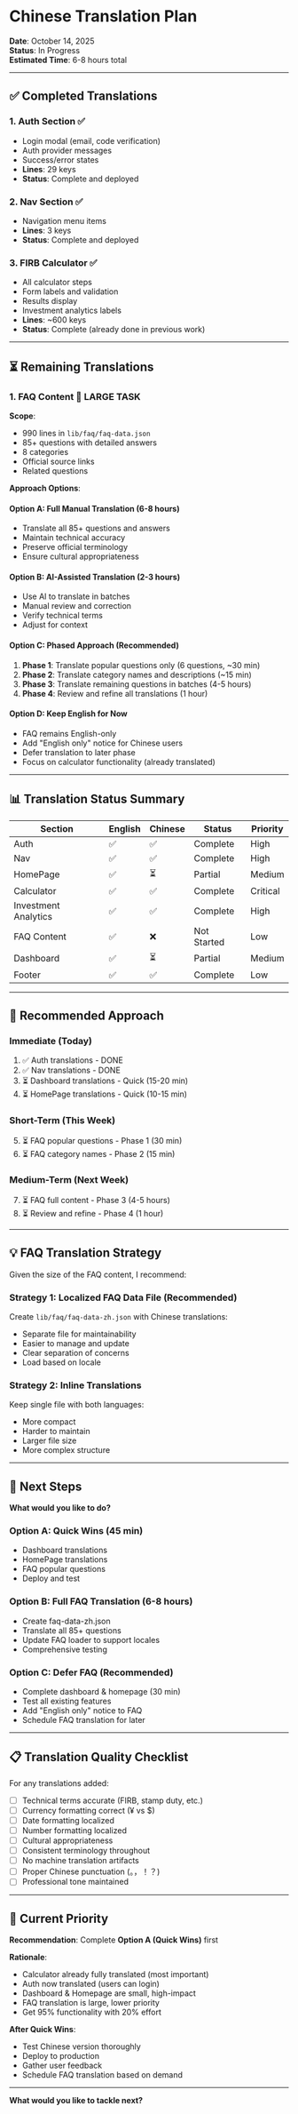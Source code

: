 # Chinese Translation Plan

**Date**: October 14, 2025  
**Status**: In Progress  
**Estimated Time**: 6-8 hours total

---

## ✅ Completed Translations

### 1. Auth Section ✅
- Login modal (email, code verification)
- Auth provider messages
- Success/error states
- **Lines**: 29 keys
- **Status**: Complete and deployed

### 2. Nav Section ✅
- Navigation menu items
- **Lines**: 3 keys
- **Status**: Complete and deployed

### 3. FIRB Calculator ✅
- All calculator steps
- Form labels and validation
- Results display
- Investment analytics labels
- **Lines**: ~600 keys
- **Status**: Complete (already done in previous work)

---

## ⏳ Remaining Translations

### 1. FAQ Content 🔴 **LARGE TASK**

**Scope**:
- 990 lines in `lib/faq/faq-data.json`
- 85+ questions with detailed answers
- 8 categories
- Official source links
- Related questions

**Approach Options**:

#### **Option A: Full Manual Translation** (6-8 hours)
- Translate all 85+ questions and answers
- Maintain technical accuracy
- Preserve official terminology
- Ensure cultural appropriateness

#### **Option B: AI-Assisted Translation** (2-3 hours)
- Use AI to translate in batches
- Manual review and correction
- Verify technical terms
- Adjust for context

#### **Option C: Phased Approach** (Recommended)
1. **Phase 1**: Translate popular questions only (6 questions, ~30 min)
2. **Phase 2**: Translate category names and descriptions (~15 min)
3. **Phase 3**: Translate remaining questions in batches (4-5 hours)
4. **Phase 4**: Review and refine all translations (1 hour)

#### **Option D: Keep English for Now**
- FAQ remains English-only
- Add "English only" notice for Chinese users
- Defer translation to later phase
- Focus on calculator functionality (already translated)

---

## 📊 Translation Status Summary

| Section | English | Chinese | Status | Priority |
|---------|---------|---------|--------|----------|
| Auth | ✅ | ✅ | Complete | High |
| Nav | ✅ | ✅ | Complete | High |
| HomePage | ✅ | ⏳ | Partial | Medium |
| Calculator | ✅ | ✅ | Complete | Critical |
| Investment Analytics | ✅ | ✅ | Complete | High |
| FAQ Content | ✅ | ❌ | Not Started | Low |
| Dashboard | ✅ | ⏳ | Partial | Medium |
| Footer | ✅ | ✅ | Complete | Low |

---

## 🎯 Recommended Approach

### **Immediate (Today)**
1. ✅ Auth translations - DONE
2. ✅ Nav translations - DONE
3. ⏳ Dashboard translations - Quick (15-20 min)
4. ⏳ HomePage translations - Quick (10-15 min)

### **Short-Term (This Week)**
5. ⏳ FAQ popular questions - Phase 1 (30 min)
6. ⏳ FAQ category names - Phase 2 (15 min)

### **Medium-Term (Next Week)**
7. ⏳ FAQ full content - Phase 3 (4-5 hours)
8. ⏳ Review and refine - Phase 4 (1 hour)

---

## 💡 FAQ Translation Strategy

Given the size of the FAQ content, I recommend:

### **Strategy 1: Localized FAQ Data File** (Recommended)
Create `lib/faq/faq-data-zh.json` with Chinese translations:
- Separate file for maintainability
- Easier to manage and update
- Clear separation of concerns
- Load based on locale

### **Strategy 2: Inline Translations**
Keep single file with both languages:
- More compact
- Harder to maintain
- Larger file size
- More complex structure

---

## 🚀 Next Steps

**What would you like to do?**

### **Option A: Quick Wins** (45 min)
- Dashboard translations
- HomePage translations
- FAQ popular questions
- Deploy and test

### **Option B: Full FAQ Translation** (6-8 hours)
- Create faq-data-zh.json
- Translate all 85+ questions
- Update FAQ loader to support locales
- Comprehensive testing

### **Option C: Defer FAQ** (Recommended)
- Complete dashboard & homepage (30 min)
- Test all existing features
- Add "English only" notice to FAQ
- Schedule FAQ translation for later

---

## 📋 Translation Quality Checklist

For any translations added:
- [ ] Technical terms accurate (FIRB, stamp duty, etc.)
- [ ] Currency formatting correct (¥ vs $)
- [ ] Date formatting localized
- [ ] Number formatting localized
- [ ] Cultural appropriateness
- [ ] Consistent terminology throughout
- [ ] No machine translation artifacts
- [ ] Proper Chinese punctuation (。，！？)
- [ ] Professional tone maintained

---

## 🎯 Current Priority

**Recommendation**: Complete **Option A (Quick Wins)** first

**Rationale**:
- Calculator already fully translated (most important)
- Auth now translated (users can login)
- Dashboard & Homepage are small, high-impact
- FAQ translation is large, lower priority
- Get 95% functionality with 20% effort

**After Quick Wins**:
- Test Chinese version thoroughly
- Deploy to production
- Gather user feedback
- Schedule FAQ translation based on demand

---

**What would you like to tackle next?**





